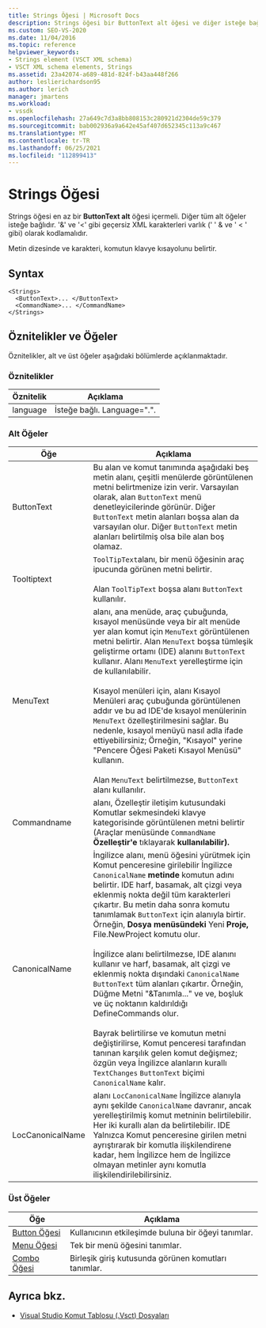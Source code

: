 ```yaml
---
title: Strings Öğesi | Microsoft Docs
description: Strings öğesi bir ButtonText alt öğesi ve diğer isteğe bağlı alt öğeleri içerir. Metin dizesinde ve karakteri bir klavye kısayolu belirtir.
ms.custom: SEO-VS-2020
ms.date: 11/04/2016
ms.topic: reference
helpviewer_keywords:
- Strings element (VSCT XML schema)
- VSCT XML schema elements, Strings
ms.assetid: 23a42074-a689-481d-824f-b43aa448f266
author: leslierichardson95
ms.author: lerich
manager: jmartens
ms.workload:
- vssdk
ms.openlocfilehash: 27a649c7d3a8bb808153c280921d2304de59c379
ms.sourcegitcommit: bab002936a9a642e45af407d652345c113a9c467
ms.translationtype: MT
ms.contentlocale: tr-TR
ms.lasthandoff: 06/25/2021
ms.locfileid: "112899413"
---
```

# <a name="strings-element"></a>Strings Öğesi
Strings öğesi en az bir **ButtonText alt** öğesi içermeli. Diğer tüm alt öğeler isteğe bağlıdır. '&' ve '<' gibi geçersiz XML karakterleri varlık (' ' &amp; ve ' &lt; ' gibi) olarak kodlamalıdır.

 Metin dizesinde ve karakteri, komutun klavye kısayolunu belirtir.

## <a name="syntax"></a>Syntax

```
<Strings>
  <ButtonText>... </ButtonText>
  <CommandName>... </CommandName>
</Strings>
```

## <a name="attributes-and-elements"></a>Öznitelikler ve Öğeler
 Öznitelikler, alt ve üst öğeler aşağıdaki bölümlerde açıklanmaktadır.

### <a name="attributes"></a>Öznitelikler

|Öznitelik|Açıklama|
|---------------|-----------------|
|language|İsteğe bağlı. Language=".".|

### <a name="child-elements"></a>Alt Öğeler

|Öğe|Açıklama|
|-------------|-----------------|
|ButtonText|Bu alan ve komut tanımında aşağıdaki beş metin alanı, çeşitli menülerde görüntülenen metni belirtmenize izin verir. Varsayılan olarak, alan `ButtonText` menü denetleyicilerinde görünür. Diğer `ButtonText` metin alanları boşsa alan da varsayılan olur. Diğer `ButtonText` metin alanları belirtilmiş olsa bile alan boş olamaz.|
|Tooltiptext|`ToolTipText`alanı, bir menü öğesinin araç ipucunda görünen metni belirtir.<br /><br /> Alan `ToolTipText` boşsa alanı `ButtonText` kullanılır.|
|MenuText|alanı, ana menüde, araç çubuğunda, kısayol menüsünde veya bir alt menüde yer alan komut için `MenuText` görüntülenen metni belirtir. Alan `MenuText` boşsa tümleşik geliştirme ortamı (IDE) alanını `ButtonText` kullanır. Alanı `MenuText` yerelleştirme için de kullanılabilir.<br /><br /> Kısayol menüleri için, alanı Kısayol Menüleri araç çubuğunda görüntülenen addır ve bu ad IDE'de kısayol menülerinin `MenuText` özelleştirilmesini sağlar. Bu nedenle, kısayol menüyü nasıl adla ifade ettiyebilirsiniz; Örneğin, "Kısayol" yerine "Pencere Öğesi Paketi Kısayol Menüsü" kullanın.<br /><br /> Alan `MenuText` belirtilmezse, `ButtonText` alanı kullanılır.|
|Commandname|alanı, Özelleştir iletişim kutusundaki Komutlar sekmesindeki klavye kategorisinde görüntülenen metni belirtir (Araçlar menüsünde `CommandName` **Özelleştir'e** tıklayarak **kullanılabilir).**  |
|CanonicalName|İngilizce alanı, menü öğesini yürütmek için Komut penceresine girilebilir İngilizce `CanonicalName` **metinde** komutun adını belirtir. IDE harf, basamak, alt çizgi veya eklenmiş nokta değil tüm karakterleri çıkartır. Bu metin daha sonra komutu tanımlamak `ButtonText` için alanıyla birtir. Örneğin, **Dosya menüsündeki** Yeni **Proje,** File.NewProject komutu olur.<br /><br /> İngilizce alanı belirtilmezse, IDE alanını kullanır ve harf, basamak, alt çizgi ve eklenmiş nokta dışındaki `CanonicalName` `ButtonText` tüm alanları çıkartır. Örneğin, Düğme Metni "&Tanımla..." ve ve, boşluk ve üç noktanın kaldırıldığı DefineCommands olur.<br /><br /> Bayrak belirtilirse ve komutun metni değiştirilirse, Komut penceresi tarafından tanınan karşılık gelen komut değişmez; özgün veya İngilizce alanların kurallı `TextChanges`  `ButtonText` biçimi `CanonicalName` kalır.|
|LocCanonicalName|alanı `LocCanonicalName` İngilizce alanıyla aynı şekilde `CanonicalName` davranır, ancak yerelleştirilmiş komut metninin belirtilebilir. Her iki kurallı alan da belirtilebilir. IDE Yalnızca Komut penceresine girilen  metni ayrıştırarak bir komutla ilişkilendirene kadar, hem İngilizce hem de İngilizce olmayan metinler aynı komutla ilişkilendirilebilirsiniz.|

### <a name="parent-elements"></a>Üst Öğeler

|Öğe|Açıklama|
|-------------|-----------------|
|[Button Öğesi](../extensibility/button-element.md)|Kullanıcının etkileşimde buluna bir öğeyi tanımlar.|
|[Menu Öğesi](../extensibility/menu-element.md)|Tek bir menü öğesini tanımlar.|
|[Combo Öğesi](../extensibility/combo-element.md)|Birleşik giriş kutusunda görünen komutları tanımlar.|

## <a name="see-also"></a>Ayrıca bkz.
- [Visual Studio Komut Tablosu (.Vsct) Dosyaları](../extensibility/internals/visual-studio-command-table-dot-vsct-files.md)
